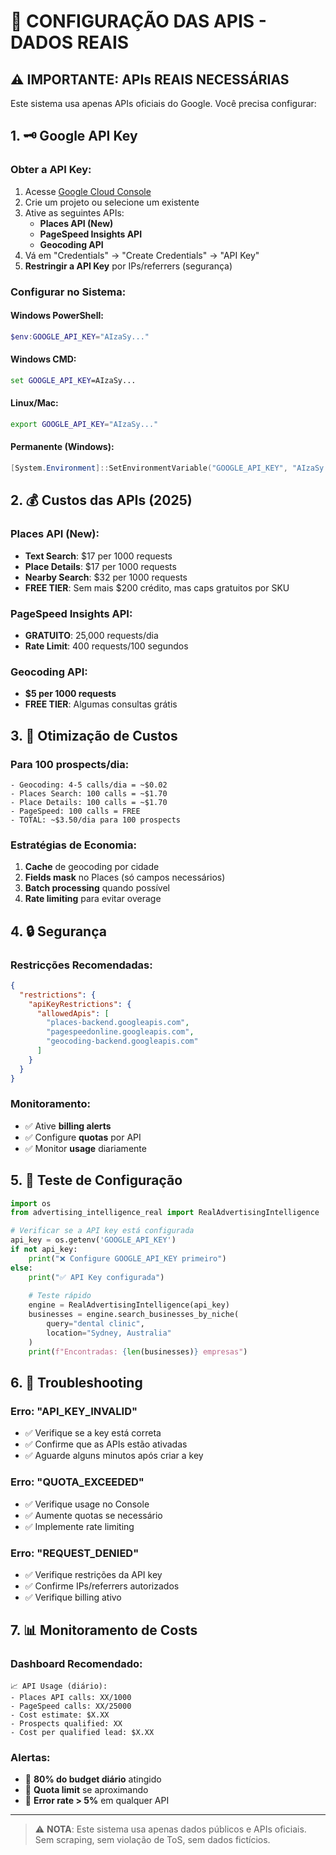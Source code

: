 # 🔑 CONFIGURAÇÃO DAS APIS - DADOS REAIS

## ⚠️ IMPORTANTE: APIs REAIS NECESSÁRIAS

Este sistema usa apenas APIs oficiais do Google. Você precisa configurar:

## 1. 🗝️ Google API Key

### Obter a API Key:
1. Acesse [Google Cloud Console](https://console.cloud.google.com/)
2. Crie um projeto ou selecione um existente
3. Ative as seguintes APIs:
   - **Places API (New)**
   - **PageSpeed Insights API**
   - **Geocoding API**
4. Vá em "Credentials" → "Create Credentials" → "API Key"
5. **Restringir a API Key** por IPs/referrers (segurança)

### Configurar no Sistema:

#### Windows PowerShell:
```powershell
$env:GOOGLE_API_KEY="AIzaSy..."
```

#### Windows CMD:
```cmd
set GOOGLE_API_KEY=AIzaSy...
```

#### Linux/Mac:
```bash
export GOOGLE_API_KEY="AIzaSy..."
```

#### Permanente (Windows):
```powershell
[System.Environment]::SetEnvironmentVariable("GOOGLE_API_KEY", "AIzaSy...", "User")
```

## 2. 💰 Custos das APIs (2025)

### Places API (New):
- **Text Search**: $17 per 1000 requests
- **Place Details**: $17 per 1000 requests  
- **Nearby Search**: $32 per 1000 requests
- **FREE TIER**: Sem mais $200 crédito, mas caps gratuitos por SKU

### PageSpeed Insights API:
- **GRATUITO**: 25,000 requests/dia
- **Rate Limit**: 400 requests/100 segundos

### Geocoding API:
- **$5 per 1000 requests**
- **FREE TIER**: Algumas consultas grátis

## 3. 🎯 Otimização de Custos

### Para 100 prospects/dia:
```
- Geocoding: 4-5 calls/dia = ~$0.02
- Places Search: 100 calls = ~$1.70  
- Place Details: 100 calls = ~$1.70
- PageSpeed: 100 calls = FREE
- TOTAL: ~$3.50/dia para 100 prospects
```

### Estratégias de Economia:
1. **Cache** de geocoding por cidade
2. **Fields mask** no Places (só campos necessários)
3. **Batch processing** quando possível
4. **Rate limiting** para evitar overage

## 4. 🔒 Segurança

### Restricções Recomendadas:
```json
{
  "restrictions": {
    "apiKeyRestrictions": {
      "allowedApis": [
        "places-backend.googleapis.com",
        "pagespeedonline.googleapis.com",
        "geocoding-backend.googleapis.com"
      ]
    }
  }
}
```

### Monitoramento:
- ✅ Ative **billing alerts** 
- ✅ Configure **quotas** por API
- ✅ Monitor **usage** diariamente

## 5. 🧪 Teste de Configuração

```python
import os
from advertising_intelligence_real import RealAdvertisingIntelligence

# Verificar se a API key está configurada
api_key = os.getenv('GOOGLE_API_KEY')
if not api_key:
    print("❌ Configure GOOGLE_API_KEY primeiro")
else:
    print("✅ API Key configurada")
    
    # Teste rápido
    engine = RealAdvertisingIntelligence(api_key)
    businesses = engine.search_businesses_by_niche(
        query="dental clinic", 
        location="Sydney, Australia"
    )
    print(f"Encontradas: {len(businesses)} empresas")
```

## 6. 🚨 Troubleshooting

### Erro: "API_KEY_INVALID"
- ✅ Verifique se a key está correta
- ✅ Confirme que as APIs estão ativadas
- ✅ Aguarde alguns minutos após criar a key

### Erro: "QUOTA_EXCEEDED" 
- ✅ Verifique usage no Console
- ✅ Aumente quotas se necessário
- ✅ Implemente rate limiting

### Erro: "REQUEST_DENIED"
- ✅ Verifique restrições da API key
- ✅ Confirme IPs/referrers autorizados
- ✅ Verifique billing ativo

## 7. 📊 Monitoramento de Costs

### Dashboard Recomendado:
```
📈 API Usage (diário):
- Places API calls: XX/1000
- PageSpeed calls: XX/25000  
- Cost estimate: $X.XX
- Prospects qualified: XX
- Cost per qualified lead: $X.XX
```

### Alertas:
- 🔔 **80% do budget diário** atingido
- 🔔 **Quota limit** se aproximando
- 🔔 **Error rate > 5%** em qualquer API

---

> ⚠️ **NOTA**: Este sistema usa apenas dados públicos e APIs oficiais. Sem scraping, sem violação de ToS, sem dados fictícios.
